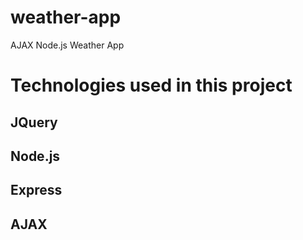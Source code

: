 # weather-app
AJAX Node.js Weather App

# Technologies used in this project
## JQuery
## Node.js
## Express
## AJAX
